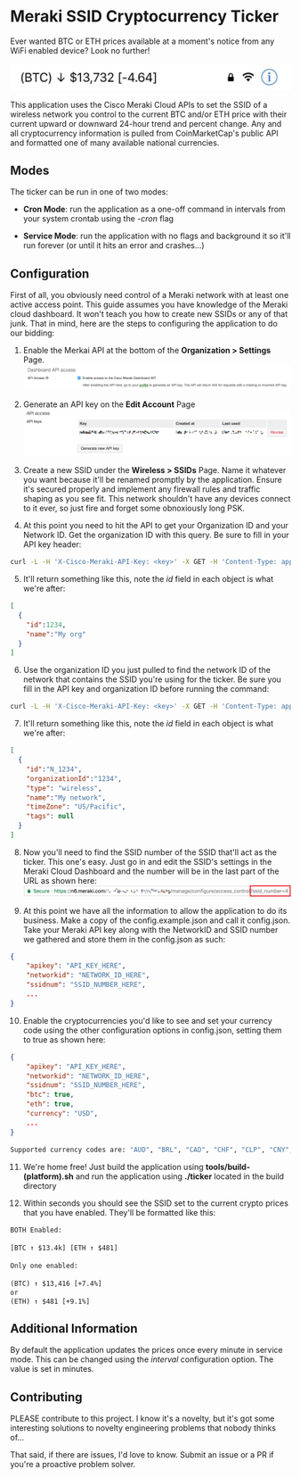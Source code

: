 # Meraki SSID Cryptocurrency Ticker

Ever wanted BTC or ETH prices available at a moment's notice from any WiFi enabled device? Look no further!

![alt text](img/header.jpg "HEADER")

This application uses the Cisco Meraki Cloud APIs to set the SSID of a wireless network you control to the current BTC and/or ETH price with their current upward or downward 24-hour trend and percent change. Any and all cryptocurrency information is pulled from CoinMarketCap's public API and formatted one of many available national currencies.

## Modes

The ticker can be run in one of two modes:

- **Cron Mode**: run the application as a one-off command in intervals from your system crontab using the *-cron* flag

- **Service Mode**: run the application with no flags and background it so it'll run forever (or until it hits an error and crashes...)

## Configuration

First of all, you obviously need control of a Meraki network with at least one active access point. This guide assumes you have knowledge of the Meraki cloud dashboard. It won't teach you how to create new SSIDs or any of that junk. That in mind, here are the steps to configuring the application to do our bidding:

1. Enable the Merkai API at the bottom of the **Organization > Settings** Page.
![alt text](img/apienable.png "Enable API")

2. Generate an API key on the **Edit Account** Page
![alt text](img/apikey.png "Enable API")

3. Create a new SSID under the **Wireless > SSIDs** Page. Name it whatever you want because it'll be renamed promptly by the application. Ensure it's secured properly and implement any firewall rules and traffic shaping as you see fit. This network shouldn't have any devices connect to it ever, so just fire and forget some obnoxiously long PSK.

4. At this point you need to hit the API to get your Organization ID and your Network ID. Get the organization ID with this query. Be sure to fill in your API key header:

```bash
curl -L -H 'X-Cisco-Meraki-API-Key: <key>' -X GET -H 'Content-Type: application/json' 'https://api.meraki.com/api/v0/organizations'
```

5. It'll return something like this, note the *id* field in each object is what we're after:

```json
[
  {
    "id":1234,
    "name":"My org"
  }
]
```

6. Use the organization ID you just pulled to find the network ID of the network that contains the SSID you're using for the ticker. Be sure you fill in the API key and organization ID before running the command:

```bash
curl -L -H 'X-Cisco-Meraki-API-Key: <key>' -X GET -H 'Content-Type: application/json' 'https://api.meraki.com/api/v0/organizations/[organizationId]
```

7. It'll return something like this, note the *id* field in each object is what we're after:

```json
[
  {
    "id":"N_1234",
    "organizationId":"1234",
    "type": "wireless",
    "name":"My network",
    "timeZone": "US/Pacific",
    "tags": null
  }
]
```

8. Now you'll need to find the SSID number of the SSID that'll act as the ticker. This one's easy. Just go in and edit the SSID's settings in the Meraki Cloud Dashboard and the number will be in the last part of the URL as shown here:
![alt text](img/url.png "Enable API")

9. At this point we have all the information to allow the application to do its business. Make a copy of the config.example.json and call it config.json. Take your Meraki API key along with the NetworkID and SSID number we gathered and store them in the config.json as such:

```json
{
    "apikey": "API_KEY_HERE",
    "networkid": "NETWORK_ID_HERE",
    "ssidnum": "SSID_NUMBER_HERE",
    ...
}
```

10. Enable the cryptocurrencies you'd like to see and set your currency code using the other configuration options in config.json, setting them to true as shown here:

```json
{
    "apikey": "API_KEY_HERE",
    "networkid": "NETWORK_ID_HERE",
    "ssidnum": "SSID_NUMBER_HERE",
    "btc": true,
    "eth": true,
    "currency": "USD",
    ...
}
```

```bash
Supported currency codes are: "AUD", "BRL", "CAD", "CHF", "CLP", "CNY", "CZK", "DKK", "EUR", "GBP", "HKD", "HUF", "IDR", "ILS", "INR", "JPY", "KRW", "MXN", "MYR", "NOK", "NZD", "PHP", "PKR", "PLN", "RUB", "SEK", "SGD", "THB", "TRY", "TWD", "ZAR"
```

11. We're home free! Just build the application using **tools/build-(platform).sh** and run the application using **./ticker** located in the build directory

12. Within seconds you should see the SSID set to the current crypto prices that you have enabled. They'll be formatted like this:

```text
BOTH Enabled:

[BTC ↑ $13.4k] [ETH ↑ $481]

Only one enabled:

(BTC) ↑ $13,416 [+7.4%]
or
(ETH) ↑ $481 [+9.1%]
```

## Additional Information

By default the application updates the prices once every minute in service mode. This can be changed using the *interval* configuration option. The value is set in minutes.

## Contributing

PLEASE contribute to this project. I know it's a novelty, but it's got some interesting solutions to novelty engineering problems that nobody thinks of...

That said, if there are issues, I'd love to know. Submit an issue or a PR if you're a proactive problem solver.